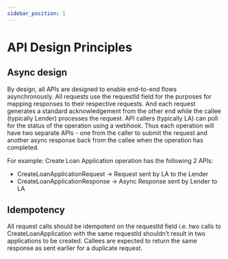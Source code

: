```yaml
---
sidebar_position: 1
---
```


# API Design Principles

## Async design

By design, all APIs are designed to enable end-to-end flows asynchronously. All requests use the requestId field for the purposes for mapping responses to their respective requests. And each request generates a standard acknowledgement from the other end while the callee (typically Lender) processes the request. API callers (typically LA) can poll for the status of the operation using a webhook. Thus each operation will have two separate APIs - one from the caller to submit the request and another async response back from the callee when the operation has completed.

For example: Create Loan Application operation has the following 2 APIs:
- CreateLoanApplicationRequest -> Request sent by LA to the Lender
- CreateLoanApplicationResponse -> Async Response sent by Lender to LA


## Idempotency

All request calls should be idempotent on the requestId field i.e. two calls to CreateLoanApplication with the same requestId shouldn’t result in two applications to be created. Callees are expected to return the same response as sent earlier for a duplicate request.
